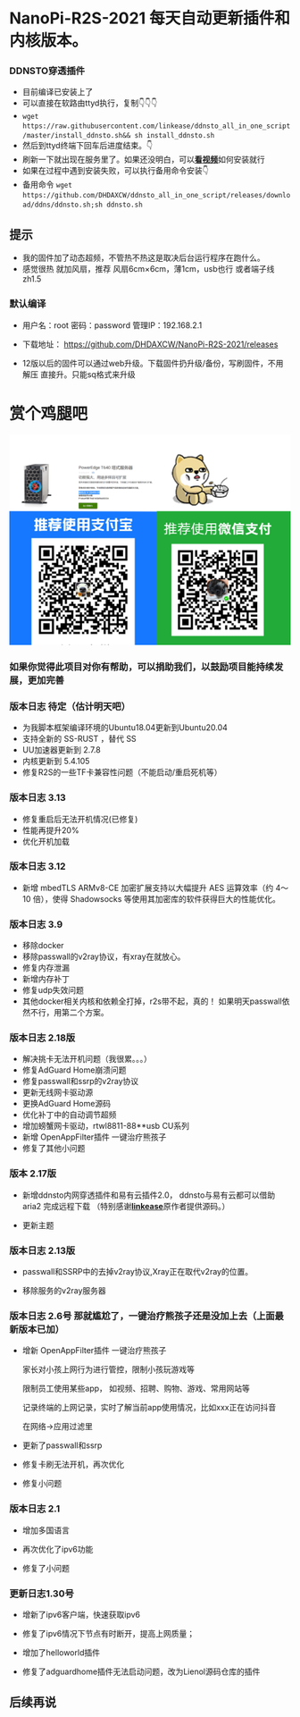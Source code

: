 # NanoPi-R2S-2021 每天自动更新插件和内核版本。

### DDNSTO穿透插件

- 目前编译已安装上了
- 可以直接在软路由ttyd执行，复制👇👇👇
- ```wget https://raw.githubusercontent.com/linkease/ddnsto_all_in_one_script/master/install_ddnsto.sh&& sh install_ddnsto.sh``` 
- 然后到ttyd终端下回车后进度结束。👇
- 刷新一下就出现在服务里了。如果还没明白，可以[**看视频**](https://www.bilibili.com/video/BV1mo4y197jK)如何安装就行
- 如果在过程中遇到安装失败，可以执行备用命令安装👇
- 备用命令 ```wget https://github.com/DHDAXCW/ddnsto_all_in_one_script/releases/download/ddns/ddnsto.sh;sh ddnsto.sh```

## 提示
 - 我的固件加了动态超频，不管热不热这是取决后台运行程序在跑什么。
 - 感觉很热  就加风扇，推荐 风扇6cm×6cm，薄1cm，usb也行 或者端子线zh1.5
  
### 默认编译

- 用户名：root 密码：password 管理IP：192.168.2.1

- 下载地址： https://github.com/DHDAXCW/NanoPi-R2S-2021/releases
- 12版以后的固件可以通过web升级。下载固件扔升级/备份，写刷固件，不用解压 直接升。只能sq格式来升级
# 赏个鸡腿吧
 ![Alt text](data/2.jpg?raw=true "Title")
### 如果你觉得此项目对你有帮助，可以捐助我们，以鼓励项目能持续发展，更加完善
### 版本日志 待定（估计明天吧）
- 为我脚本框架编译环境的Ubuntu18.04更新到Ubuntu20.04
- 支持全新的 SS-RUST ，替代 SS
- UU加速器更新到 2.7.8
- 内核更新到 5.4.105
- 修复R2S的一些TF卡兼容性问题（不能启动/重启死机等）
### 版本日志 3.13
- 修复重启后无法开机情况(已修复)
- 性能再提升20%
- 优化开机加载
### 版本日志 3.12
- 新增 mbedTLS ARMv8-CE 加密扩展支持以大幅提升 AES 运算效率（约 4～10 倍），使得 Shadowsocks 等使用其加密库的软件获得巨大的性能优化。
### 版本日志 3.9
- 移除docker 
- 移除passwall的v2ray协议，有xray在就放心。
- 修复内存泄漏
- 新增内存补丁
- 修复udp失效问题
- 其他docker相关内核和依赖全打掉，r2s带不起，真的！
如果明天passwall依然不行，用第二个方案。
### 版本日志 2.18版
- 解决挑卡无法开机问题（我很累。。。）
- 修复AdGuard Home崩溃问题
- 修复passwall和ssrp的v2ray协议
- 更新无线网卡驱动源
- 更换AdGuard Home源码
- 优化补丁中的自动调节超频
- 增加螃蟹网卡驱动，rtwl8811-88**usb CU系列
- 新增 OpenAppFilter插件 一键治疗熊孩子
- 修复了其他小问题
### 版本 2.17版

- 新增ddnsto内网穿透插件和易有云插件2.0， ddnsto与易有云都可以借助 aria2 完成远程下载 （特别感谢[**linkease**](https://github.com/linkease/ddnsto-openwrt)原作者提供源码。）

- 更新主题

### 版本日志 2.13版

- passwall和SSRP中的去掉v2ray协议,Xray正在取代v2ray的位置。

- 移除服务的v2ray服务器

### 版本日志 2.6号 那就尴尬了，一键治疗熊孩子还是没加上去（上面最新版本已加）

- 增新 OpenAppFilter插件 一键治疗熊孩子	

  家长对小孩上网行为进行管控，限制小孩玩游戏等	

  限制员工使用某些app， 如视频、招聘、购物、游戏、常用网站等	

  记录终端的上网记录，实时了解当前app使用情况，比如xxx正在访问抖音	

  在网络→应用过滤里

- 更新了passwall和ssrp

- 修复卡刷无法开机，再次优化	

- 修复小问题

### 版本日志 2.1	

- 增加多国语言	

- 再次优化了ipv6功能	

- 修复了小问题	

### 更新日志1.30号	

- 增新了ipv6客户端，快速获取ipv6	

- 修复了ipv6情况下节点有时断开，提高上网质量；	

- 增加了helloworld插件	

- 修复了adguardhome插件无法启动问题，改为Lienol源码仓库的插件	

## 后续再说

